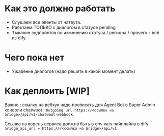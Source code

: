 # Как это должно работать
- Слушаем все эвенты от чатвута.
- Работаем ТОЛЬКО с диалогом в статусе pending
- Тыкание эндпойнтов по изменению статуса / региона / прочего - всё из dify.

# Чего пока нет
- Ужадение диалогов (надо решить в какой момент делать)

# Как деплоить [WIP]

Важно : ссылку на вебхук надо прописать для Agent Bot в Super Admin консоли chatwoot : `Outgoing url
https://<ссылка на bridge>/api/v1/chatwoot-webhook`

Ссылка на корень сервиса должна быть в env vars пайплайна в dify `bridge_api_url = https:///<ссылка на bridge>/api/v1`
